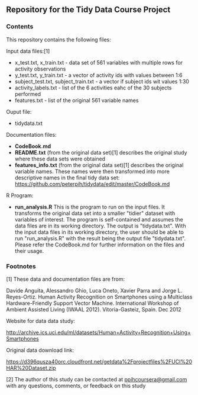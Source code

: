 ## Repository for the Tidy Data Course Project

### Contents
This repository contains the following files:

Input data files:[1]
- x_test.txt, x_train.txt - data set of 561 variables with multiple rows for activity observations
- y_test.txt, y_train.txt - a vector of activity ids with values between 1:6
- subject_test.txt, subject_train.txt - a vector if subject ids wit values 1:30
- activity_labels.txt - list of the 6 activities eahc of the 30 subjects performed
- features.txt - list of the original 561 variable names

Ouput file:
- tidydata.txt

Documentation files:
- **CodeBook.md**
- **README.txt** (from the original data set)[1] describes the original study where these data sets were obtained
- **features_info.txt** (from the original data set)[1] describes the original variable names. These names were then transformed into more descriptive names in the final tidy data set: https://github.com/peterpih/tidydata/edit/master/CodeBook.md

R Program:
- **run_analysis.R** This is the program to run on the input files. It transforms the original data set into a smaller "tidier" dataset with variables of interest.  The program is self-contained and assumes the data files are in its working directory. The output is "tidydata.txt".  With the input data files in its working directory, the user should be able to run "run_analysis.R" with the result being the output file "tidydata.txt". Please refer the CodeBook.md for further information on the files and their usage.

### Footnotes

[1] These data and documentation files are from:

Davide Anguita, Alessandro Ghio, Luca Oneto, Xavier Parra and Jorge L. Reyes-Ortiz. Human 
Activity Recognition on Smartphones using a Multiclass Hardware-Friendly Support Vector Machine. 
International Workshop of Ambient Assisted Living (IWAAL 2012). Vitoria-Gasteiz, Spain. Dec 2012

Website for data data study:

http://archive.ics.uci.edu/ml/datasets/Human+Activity+Recognition+Using+Smartphones

Original data download link:

https://d396qusza40orc.cloudfront.net/getdata%2Fprojectfiles%2FUCI%20HAR%20Dataset.zip 

[2] The author of this study can be contacted at ppihcoursera@gmail.com with any questions, comments, or feedback on this study
